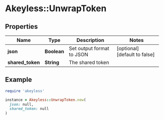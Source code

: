 # Akeyless::UnwrapToken

## Properties

| Name | Type | Description | Notes |
| ---- | ---- | ----------- | ----- |
| **json** | **Boolean** | Set output format to JSON | [optional][default to false] |
| **shared_token** | **String** | The shared token |  |

## Example

```ruby
require 'akeyless'

instance = Akeyless::UnwrapToken.new(
  json: null,
  shared_token: null
)
```

